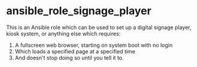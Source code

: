 # ansible_role_signage_player
This is an Ansible role which can be used to set up a digital signage player, kiosk system, or anything else which requires:

1. A fullscreen web browser, starting on system boot with no login
2. Which loads a specified page at a specified time
3. And doesn't stop doing so until you tell it to.
